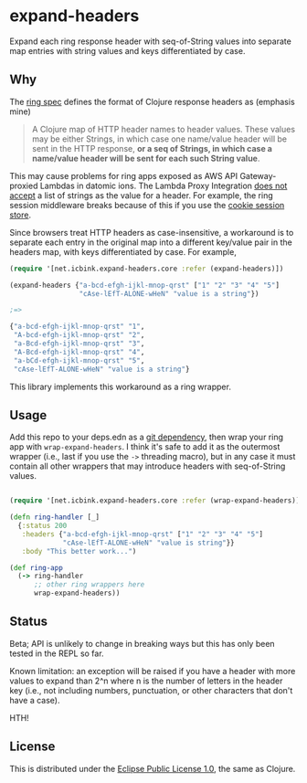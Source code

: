 # expand-headers

Expand each ring response header with seq-of-String values into separate map
entries with string values and keys differentiated by case.

## Why

The [ring spec](https://github.com/ring-clojure/ring/blob/master/SPEC#L117)
defines the format of Clojure response headers as (emphasis mine)

> A Clojure map of HTTP header names to header values. These values may be
> either Strings, in which case one name/value header will be sent in the HTTP
> response, **or a seq of Strings, in which case a name/value header will be sent for each such String value**.

This may cause problems for ring apps exposed as AWS API Gateway-proxied Lambdas
in datomic ions. The Lambda Proxy Integration [does not
accept](https://stackoverflow.com/questions/46596143/use-multiple-same-header-field-in-lambda-proxy-integration)
a list of strings as the value for a header. For example, the ring session
middleware breaks because of this if you use the [cookie session
store](https://github.com/ring-clojure/ring/wiki/Sessions#session-stores).

Since browsers treat HTTP headers as case-insensitive, a workaround is to
separate each entry in the original map into a different key/value pair in the
headers map, with keys differentiated by case. For example,

```clojure
(require '[net.icbink.expand-headers.core :refer (expand-headers)])

(expand-headers {"a-bcd-efgh-ijkl-mnop-qrst" ["1" "2" "3" "4" "5"]
                 "cAse-lEfT-ALONE-wHeN" "value is a string"})

;=>

{"a-bcd-efgh-ijkl-mnop-qrst" "1",
 "A-bcd-efgh-ijkl-mnop-qrst" "2",
 "a-Bcd-efgh-ijkl-mnop-qrst" "3",
 "A-Bcd-efgh-ijkl-mnop-qrst" "4",
 "a-bCd-efgh-ijkl-mnop-qrst" "5",
 "cAse-lEfT-ALONE-wHeN" "value is a string"}
```

This library implements this workaround as a ring wrapper.

## Usage

Add this repo to your deps.edn as a [git
dependency](https://clojure.org/news/2018/01/05/git-deps), then wrap your ring
app with `wrap-expand-headers`. I think it's safe to add it as the outermost
wrapper (i.e., last if you use the `->` threading macro), but in any case it
must contain all other wrappers that may introduce headers with seq-of-String
values.

```clojure

(require '[net.icbink.expand-headers.core :refer (wrap-expand-headers)])

(defn ring-handler [_]
  {:status 200
   :headers {"a-bcd-efgh-ijkl-mnop-qrst" ["1" "2" "3" "4" "5"]
             "cAse-lEfT-ALONE-wHeN" "value is string"}}
   :body "This better work...")

(def ring-app
  (-> ring-handler
      ;; other ring wrappers here
      wrap-expand-headers))
```

## Status

Beta; API is unlikely to change in breaking ways but this has only been tested
in the REPL so far.

Known limitation: an exception will be raised if you have a header with more
values to expand than 2^n where n is the number of letters in the header key
(i.e., not including numbers, punctuation, or other characters that don't have a
case).

HTH!

## License

This is distributed under the [Eclipse Public License
1.0](http://opensource.org/licenses/eclipse-1.0.php), the same as Clojure.

